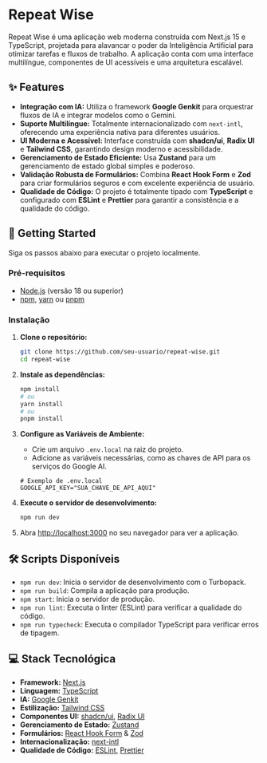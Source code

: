# Repeat Wise

Repeat Wise é uma aplicação web moderna construída com Next.js 15 e TypeScript, projetada para alavancar o poder da Inteligência Artificial para otimizar tarefas e fluxos de trabalho. A aplicação conta com uma interface multilíngue, componentes de UI acessíveis e uma arquitetura escalável.

## ✨ Features

- **Integração com IA:** Utiliza o framework **Google Genkit** para orquestrar fluxos de IA e integrar modelos como o Gemini.
- **Suporte Multilíngue:** Totalmente internacionalizado com `next-intl`, oferecendo uma experiência nativa para diferentes usuários.
- **UI Moderna e Acessível:** Interface construída com **shadcn/ui**, **Radix UI** e **Tailwind CSS**, garantindo design moderno e acessibilidade.
- **Gerenciamento de Estado Eficiente:** Usa **Zustand** para um gerenciamento de estado global simples e poderoso.
- **Validação Robusta de Formulários:** Combina **React Hook Form** e **Zod** para criar formulários seguros e com excelente experiência de usuário.
- **Qualidade de Código:** O projeto é totalmente tipado com **TypeScript** e configurado com **ESLint** e **Prettier** para garantir a consistência e a qualidade do código.

## 🚀 Getting Started

Siga os passos abaixo para executar o projeto localmente.

### Pré-requisitos

- [Node.js](https://nodejs.org/en/) (versão 18 ou superior)
- [npm](https://www.npmjs.com/), [yarn](https://yarnpkg.com/) ou [pnpm](https://pnpm.io/)

### Instalação

1.  **Clone o repositório:**

    ```bash
    git clone https://github.com/seu-usuario/repeat-wise.git
    cd repeat-wise
    ```

2.  **Instale as dependências:**

    ```bash
    npm install
    # ou
    yarn install
    # ou
    pnpm install
    ```

3.  **Configure as Variáveis de Ambiente:**

    - Crie um arquivo `.env.local` na raiz do projeto.
    - Adicione as variáveis necessárias, como as chaves de API para os serviços do Google AI.

    ```env
    # Exemplo de .env.local
    GOOGLE_API_KEY="SUA_CHAVE_DE_API_AQUI"
    ```

4.  **Execute o servidor de desenvolvimento:**

    ```bash
    npm run dev
    ```

5.  Abra [http://localhost:3000](http://localhost:3000) no seu navegador para ver a aplicação.

## 🛠️ Scripts Disponíveis

- `npm run dev`: Inicia o servidor de desenvolvimento com o Turbopack.
- `npm run build`: Compila a aplicação para produção.
- `npm start`: Inicia o servidor de produção.
- `npm run lint`: Executa o linter (ESLint) para verificar a qualidade do código.
- `npm run typecheck`: Executa o compilador TypeScript para verificar erros de tipagem.

## 💻 Stack Tecnológica

- **Framework:** [Next.js](https://nextjs.org/)
- **Linguagem:** [TypeScript](https://www.typescriptlang.org/)
- **IA:** [Google Genkit](https://firebase.google.com/docs/genkit)
- **Estilização:** [Tailwind CSS](https://tailwindcss.com/)
- **Componentes UI:** [shadcn/ui](https://ui.shadcn.com/), [Radix UI](https://www.radix-ui.com/)
- **Gerenciamento de Estado:** [Zustand](https://zustand-demo.pmnd.rs/)
- **Formulários:** [React Hook Form](https://react-hook-form.com/) & [Zod](https://zod.dev/)
- **Internacionalização:** [next-intl](https://next-intl-docs.vercel.app/)
- **Qualidade de Código:** [ESLint](https://eslint.org/), [Prettier](https://prettier.io/)
